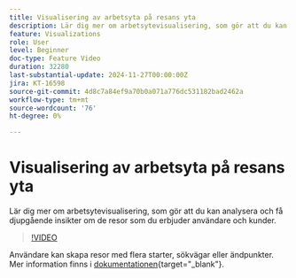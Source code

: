 ```yaml
---
title: Visualisering av arbetsyta på resans yta
description: Lär dig mer om arbetsytevisualisering, som gör att du kan analysera och få djupgående insikter om de resor som du erbjuder användare och kunder.
feature: Visualizations
role: User
level: Beginner
doc-type: Feature Video
duration: 32280
last-substantial-update: 2024-11-27T00:00:00Z
jira: KT-16598
source-git-commit: 4d8c7a84ef9a70b0a071a776dc531182bad2462a
workflow-type: tm+mt
source-wordcount: '76'
ht-degree: 0%

---
```



# Visualisering av arbetsyta på resans yta

Lär dig mer om arbetsytevisualisering, som gör att du kan analysera och få djupgående insikter om de resor som du erbjuder användare och kunder.

>[!VIDEO](https://video.tv.adobe.com/v/3440630/?learn=on&captions=swe)

Användare kan skapa resor med flera starter, sökvägar eller ändpunkter. Mer information finns i [dokumentationen](https://experienceleague.adobe.com/sv/docs/analytics-platform/using/cja-workspace/visualizations/journey-canvas/journey-canvas){target="_blank"}.